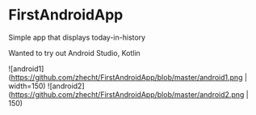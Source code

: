 # FirstAndroidApp

Simple app that displays today-in-history

Wanted to try out Android Studio, Kotlin

![android1](https://github.com/zhecht/FirstAndroidApp/blob/master/android1.png | width=150)
![android2](https://github.com/zhecht/FirstAndroidApp/blob/master/android2.png | 150)
